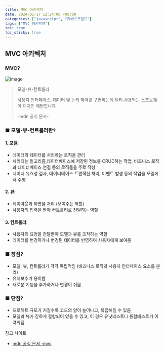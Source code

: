 ```yaml
---
title: MVC 아키텍처
date: 2024-01-17 12:24:00 +09:00
categories: ["javascript", "자바스크립트"]
tags: ["MVC 아키텍처"]
toc: true
toc_sticky: true
---
```


## MVC 아키텍처

### MVC?

![image](https://github.com/hyemin12/book-store-project/assets/66300732/1a04f501-6c7a-499c-8a84-565a13d56a2a)

> 모델-뷰-컨트롤러
>
> 사용자 인터페이스, 데이터 및 논리 제어를 구현하는데 널리 사용되는 소프트웨어 디자인 패턴입니다
>
> -mdn 공식 문서-

### ■ 모델-뷰-컨트롤러란?

#### 1. 모델:

- 데이터와 데이터를 처리하는 로직을 관리
- 처리되는 알고리즘,데이터베이스에 저장된 정보를 CRUD하는 작업, 비즈니스 로직과 데이터베이스 연결 등의 로직들을 주로 작성
- 데이터 유효성 검사, 데이터베이스 트랜잭션 처리, 이벤트 발생 등의 작업을 모델에서 수행

#### 2. 뷰:

- 레이아웃과 화면을 처리 (보여주는 역할)
- 사용자의 입력을 받아 컨트롤러로 전달하는 역할

#### 3. 컨트롤러:

- 사용자의 요청을 전달받아 모델과 뷰를 조작하는 역할
- 데이터를 변경하거나 변경된 데이터를 반영하여 사용자에게 보여줌

### ■ 장점?

- 모델, 뷰, 컨트롤러가 각각 독립적임 (비즈니스 로직과 사용자 인터페이스 요소를 분리)
- 유지보수가 용이함
- 새로운 기능을 추가하거나 변경이 쉬움

### ■ 단점?

- 프로젝트 규모가 커질수록 코드의 양이 늘어나고, 복잡해질 수 있음
- 모델과 뷰가 강하게 결합되어 있을 수 있고, 이 경우 유닛테스트나 통합테스트가 어려워짐

참고 사이트

- [mdn 공식 문서 -mvc](https://developer.mozilla.org/ko/docs/Glossary/MVC)
